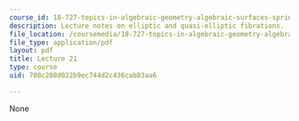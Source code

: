 ```yaml
---
course_id: 18-727-topics-in-algebraic-geometry-algebraic-surfaces-spring-2008
description: Lecture notes on elliptic and quasi-elliptic fibrations.
file_location: /coursemedia/18-727-topics-in-algebraic-geometry-algebraic-surfaces-spring-2008/708c288d022b9ec744d2c436cab83aa6_lect21.pdf
file_type: application/pdf
layout: pdf
title: Lecture 21
type: course
uid: 708c288d022b9ec744d2c436cab83aa6

---
```

None